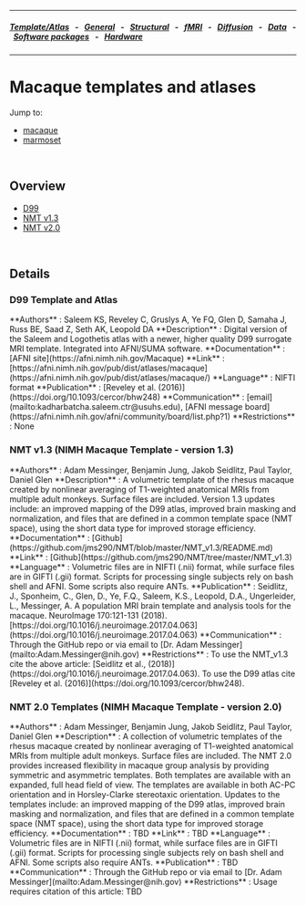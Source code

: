 
---

##### [Template/Atlas](templates_and_atlases.md) &nbsp;  - &nbsp;  [General](pipelines_general.md) &nbsp;  - &nbsp;  [Structural](pipelines_structural.md) &nbsp;  - &nbsp;  [fMRI](pipelines_fmri.md) &nbsp;  - &nbsp;  [Diffusion](pipelines_diffusion.md) &nbsp;  - &nbsp;  [Data](data_sharing.md) &nbsp;  - &nbsp; [Software packages](software_packages.md)  &nbsp;  - &nbsp; [Hardware](hardware.md)          
---    

# Macaque templates and atlases

Jump to:
- [macaque](templates_and_atlases_macaque.md)
- [marmoset](templates_and_atlases_marmoset.md)  

<br>     

## Overview     
- [D99](templates_and_atlases_macaque.md#D99)     
- [NMT v1.3](templates_and_atlases_macaque.md#NMTv1.3)     
- [NMT v2.0](templates_and_atlases_macaque.md#NMTv2.0)

<br>     

## Details

<a name="D99"></a>
### D99 Template and Atlas       
<div class="rw-ui-container" data-title="d99 rating"></div>    
**Authors**         : Saleem KS, Reveley C, Gruslys A, Ye FQ, Glen D, Samaha J, Russ BE, Saad Z, Seth AK, Leopold DA	     
**Description**     : Digital version of the Saleem and Logothetis atlas with a newer, higher quality D99 surrogate MRI template. Integrated into AFNI/SUMA software.                                         
**Documentation**   : [AFNI site](https://afni.nimh.nih.gov/Macaque)     
**Link**            : [https://afni.nimh.nih.gov/pub/dist/atlases/macaque](https://afni.nimh.nih.gov/pub/dist/atlases/macaque/)    
**Language**        : NIFTI format     
**Publication**     : [Reveley et al. (2016)](https://doi.org/10.1093/cercor/bhw248)                     
**Communication**   : [email](mailto:kadharbatcha.saleem.ctr@usuhs.edu), [AFNI message board](https://afni.nimh.nih.gov/afni/community/board/list.php?1)    
**Restrictions**    : None

<a name="NMTv1.3"></a>
### NMT v1.3 (NIMH Macaque Template - version 1.3)       
<div class="rw-ui-container" data-title="nmt1 rating"></div>    
**Authors**         : Adam Messinger, Benjamin Jung, Jakob Seidlitz, Paul Taylor, Daniel Glen	             
**Description**     : A volumetric template of the rhesus macaque created by nonlinear averaging of T1-weighted anatomical MRIs from multiple adult monkeys. Surface files are included. Version 1.3 updates include: an improved mapping of the D99 atlas, improved brain masking and normalization, and files that are defined in a common template space (NMT space), using the short data type for improved storage efficiency.                                   
**Documentation**   : [Github](https://github.com/jms290/NMT/blob/master/NMT_v1.3/README.md)     
**Link**            : [Github](https://github.com/jms290/NMT/tree/master/NMT_v1.3)    
**Language**        : Volumetric files are in NIFTI (.nii) format, while surface files are in GIFTI (.gii) format. Scripts for processing single subjects rely on bash shell and AFNI. Some scripts also require ANTs.                        
**Publication**     : Seidlitz, J., Sponheim, C., Glen, D., Ye, F.Q., Saleem, K.S., Leopold, D.A., Ungerleider, L., Messinger, A. A population MRI brain template and analysis tools for the macaque. NeuroImage 170:121-131 (2018). [https://doi.org/10.1016/j.neuroimage.2017.04.063](https://doi.org/10.1016/j.neuroimage.2017.04.063)                       
**Communication**   : Through the GitHub repo or via email to [Dr. Adam Messinger](mailto:Adam.Messinger@nih.gov)                       
**Restrictions**    : To use the NMT_v1.3 cite the above article:  [Seidlitz et al., (2018)](https://doi.org/10.1016/j.neuroimage.2017.04.063). To use the D99 atlas cite [Reveley et al. (2016)](https://doi.org/10.1093/cercor/bhw248).

<a name="NMTv2.0"></a>
### NMT 2.0 Templates (NIMH Macaque Template - version 2.0)   
<div class="rw-ui-container" data-title="nmt2 rating"></div>    
**Authors**         : Adam Messinger, Benjamin Jung, Jakob Seidlitz, Paul Taylor, Daniel Glen    	             
**Description**     : A collection of volumetric templates of the rhesus macaque created by nonlinear averaging of T1-weighted anatomical MRIs from multiple adult monkeys.  Surface files are included. The NMT 2.0 provides increased flexibility in macaque group analysis by providing symmetric and asymmetric templates. Both templates are available with an expanded, full head field of view.  The templates are available in both AC-PC orientation and in Horsley-Clarke stereotaxic orientation. Updates to the templates include:  an improved mapping of the D99 atlas, improved brain masking and normalization, and files that are defined in a common template space (NMT space), using the short data type for improved storage efficiency.                                   
**Documentation**   : TBD     
**Link**            : TBD    
**Language**        : Volumetric files are in NIFTI (.nii) format, while surface files are in GIFTI (.gii) format. Scripts for processing single subjects rely on bash shell and AFNI. Some scripts also require ANTs.                        
**Publication**     : TBD                       
**Communication**   : Through the GitHub repo or via email to [Dr. Adam Messinger](mailto:Adam.Messinger@nih.gov)         
**Restrictions**    : Usage requires citation of this article: TBD



[//]: # (This script is necessary to render the rating widgets)
[//]: # (Use this code to insert a widget)
[//]: # (<div class="rw-ui-container" data-title="test rating"></div>)

<script type="text/javascript">(function(d, t, e, m){
    // Async Rating-Widget initialization.
    window.RW_Async_Init = function(){
        RW.init({
            huid: "461543",
            uid: "08f35e7d11687ef3ae7b3e7c219b6114",
            source: "website",
            options: {
                "advanced": {
                    "layout": {
                        "lineHeight": "12px"
                    },
                    "nero": {
                        "showDislike": false
                    },
                    "text": {
                        "rateThis": "Like this resource"
                    }
                },
                "type": "nero",
                "style": "check",
                "isDummy": false,
                "showTooltip": false,
            } 
        });
        RW.render();
    };
        // Append Rating-Widget JavaScript library.
    var rw, s = d.getElementsByTagName(e)[0], id = "rw-js",
        l = d.location, ck = "Y" + t.getFullYear() + 
        "M" + t.getMonth() + "D" + t.getDate(), p = l.protocol,
        f = ((l.search.indexOf("DBG=") > -1) ? "" : ".min"),
        a = ("https:" == p ? "secure." + m + "js/" : "js." + m);
    if (d.getElementById(id)) return;              
    rw = d.createElement(e);
    rw.id = id; rw.async = true; rw.type = "text/javascript";
    rw.src = p + "//" + a + "external" + f + ".js?ck=" + ck;
    s.parentNode.insertBefore(rw, s);
    }(document, new Date(), "script", "rating-widget.com/"));
</script>
